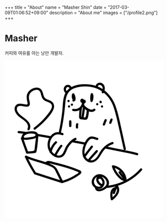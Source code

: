 +++
title = "About"
name = "Masher Shin"
date = "2017-03-09T01:06:52+09:00"
description = "About me"
images = ["/profile2.png"]
+++

# Masher

커피와 여유를 아는 낭만 개발자.

<img src="/profile2.png" height="500px">